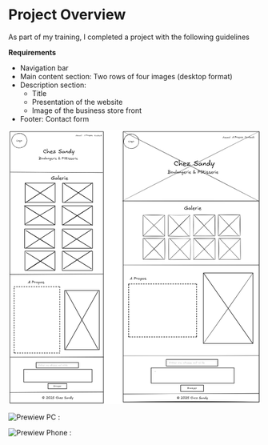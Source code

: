 # Project Overview
As part of my training, I completed a project with the following guidelines

**Requirements**
- Navigation bar
- Main content section: Two rows of four images (desktop format)
- Description section:
  -  Title
  -  Presentation of the website
  -  Image of the business store front
- Footer: Contact form
  


![Wireframe :](https://github.com/sadnxssdlm/Bakery-Site/blob/main/ChezSandyWF-FINAL.png)

![Prewiew PC :](https://i.imgur.com/euuuEFA.png)

![Prewiew Phone :](https://i.imgur.com/MWQlONE.png)
